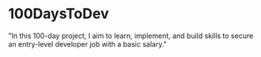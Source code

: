 # 100DaysToDev
"In this 100-day project, I aim to learn, implement, and build skills to secure an entry-level developer job with a basic salary."

